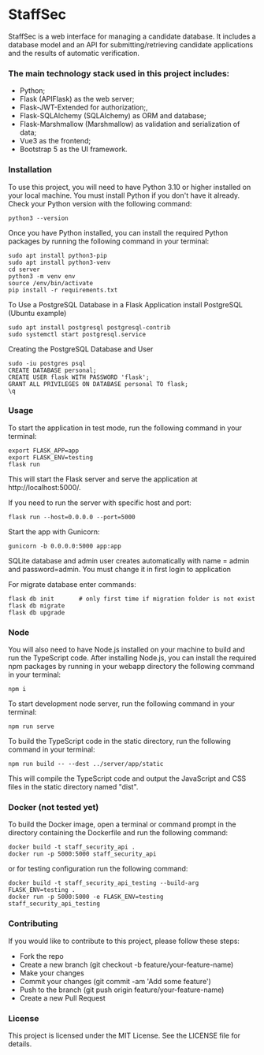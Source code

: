 # StaffSec

StaffSec is a web interface for managing a candidate database. It includes a database model and an API for submitting/retrieving candidate applications and the results of automatic verification.

### The main technology stack used in this project includes:

- Python;
- Flask (APIFlask) as the web server;
- Flask-JWT-Extended for authorization;,
- Flask-SQLAlchemy (SQLAlchemy) as ORM and database;
- Flask-Marshmallow (Marshmallow) as validation and serialization of data;
- Vue3 as the frontend;
- Bootstrap 5 as the UI framework.

### Installation
To use this project, you will need to have Python 3.10 or higher installed on your local machine. You must install Python if you don't have it already.
Check your Python version with the following command:
```
python3 --version
```

Once you have Python installed, you can install the required Python packages by running the following command in your terminal:
```
sudo apt install python3-pip
sudo apt install python3-venv
cd server
python3 -m venv env
source /env/bin/activate
pip install -r requirements.txt
```

To Use a PostgreSQL Database in a Flask Application install PostgreSQL (Ubuntu example)
```
sudo apt install postgresql postgresql-contrib
sudo systemctl start postgresql.service
```
Creating the PostgreSQL Database and User
```
sudo -iu postgres psql
CREATE DATABASE personal;
CREATE USER flask WITH PASSWORD 'flask';
GRANT ALL PRIVILEGES ON DATABASE personal TO flask;
\q
```

### Usage

To start the application in test mode, run the following command in your terminal:
```
export FLASK_APP=app
export FLASK_ENV=testing
flask run
```
This will start the Flask server and serve the application at http://localhost:5000/.

If you need to run the server with specific host and port:
```
flask run --host=0.0.0.0 --port=5000
```
Start the app with Gunicorn:
```
gunicorn -b 0.0.0.0:5000 app:app
```
SQLite database and admin user creates automatically with name = admin and password=admin.
You must change it in first login to application

For migrate database enter commands:
```
flask db init       # only first time if migration folder is not exist
flask db migrate
flask db upgrade
```

### Node
You will also need to have Node.js installed on your machine to build and run the TypeScript code.
After installing Node.js, you can install the required npm packages by running in your webapp directory the following command in your terminal:
```
npm i
```
To start development node server, run the following command in your terminal:
```
npm run serve
```
To build the TypeScript code in the static directory, run the following command in your terminal:
```
npm run build -- --dest ../server/app/static
```
This will compile the TypeScript code and output the JavaScript and CSS files in the static directory named "dist".

### Docker (not tested yet)
To build the Docker image, open a terminal or command prompt in the directory containing the Dockerfile and run the following command:
```
docker build -t staff_security_api .
docker run -p 5000:5000 staff_security_api
```
or for testing configuration run the following command:
```
docker build -t staff_security_api_testing --build-arg FLASK_ENV=testing .
docker run -p 5000:5000 -e FLASK_ENV=testing staff_security_api_testing
```

### Contributing
If you would like to contribute to this project, please follow these steps:

- Fork the repo
- Create a new branch (git checkout -b feature/your-feature-name)
- Make your changes
- Commit your changes (git commit -am 'Add some feature')
- Push to the branch (git push origin feature/your-feature-name)
- Create a new Pull Request

### License
This project is licensed under the MIT License. See the LICENSE file for details.